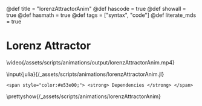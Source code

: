 @def title = "lorenzAttractorAnim"
@def hascode = true
@def showall = true
@def hasmath = true
@def tags = ["syntax", "code"]
@def literate_mds = true

# Lorenz Attractor

\video{/assets/scripts/animations/output/lorenzAttractorAnim.mp4}

\input{julia}{/_assets/scripts/animations/lorenzAttractorAnim.jl}

~~~
<span style="color:#e53e00;"> <strong> Dependencies </strong> </span>
~~~
\prettyshow{/_assets/scripts/animations/lorenzAttractorAnim}
